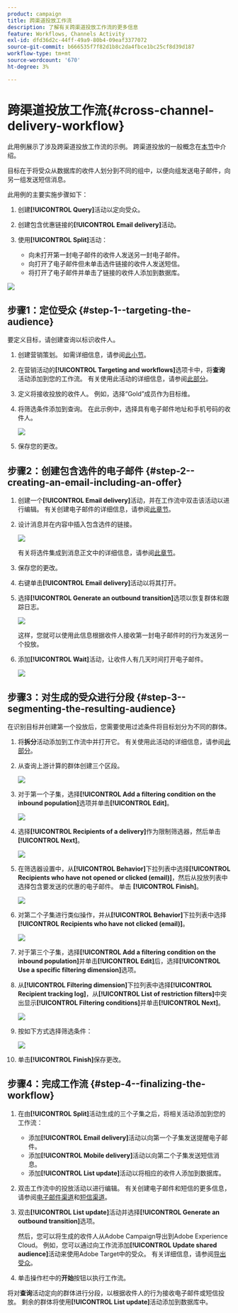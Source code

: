 ```yaml
---
product: campaign
title: 跨渠道投放工作流
description: 了解有关跨渠道投放工作流的更多信息
feature: Workflows, Channels Activity
exl-id: dfd36d2c-44ff-49a9-80b4-09eaf3377072
source-git-commit: b666535f7f82d1b8c2da4fbce1bc25cf8d39d187
workflow-type: tm+mt
source-wordcount: '670'
ht-degree: 3%

---
```


# 跨渠道投放工作流{#cross-channel-delivery-workflow}



此用例展示了涉及跨渠道投放工作流的示例。 跨渠道投放的一般概念在[本节](cross-channel-deliveries.md)中介绍。

目标在于将受众从数据库的收件人划分到不同的组中，以便向组发送电子邮件，向另一组发送短信消息。

此用例的主要实施步骤如下：

1. 创建&#x200B;**[!UICONTROL Query]**&#x200B;活动以定向受众。
1. 创建包含优惠链接的&#x200B;**[!UICONTROL Email delivery]**&#x200B;活动。
1. 使用&#x200B;**[!UICONTROL Split]**&#x200B;活动：

   * 向未打开第一封电子邮件的收件人发送另一封电子邮件。
   * 向打开了电子邮件但未单击选件链接的收件人发送短信。
   * 将打开了电子邮件并单击了链接的收件人添加到数据库。

![](assets/wkf_cross-channel_7.png)

## 步骤1：定位受众 {#step-1--targeting-the-audience}

要定义目标，请创建查询以标识收件人。

1. 创建营销策划。 如需详细信息，请参阅[此小节](../../campaign/using/setting-up-marketing-campaigns.md#creating-a-campaign)。
1. 在营销活动的&#x200B;**[!UICONTROL Targeting and workflows]**&#x200B;选项卡中，将&#x200B;**查询**&#x200B;活动添加到您的工作流。 有关使用此活动的详细信息，请参阅[此部分](query.md)。
1. 定义将接收投放的收件人。 例如，选择“Gold”成员作为目标维。
1. 将筛选条件添加到查询。 在此示例中，选择具有电子邮件地址和手机号码的收件人。

   ![](assets/wkf_cross-channel_3.png)

1. 保存您的更改。

## 步骤2：创建包含选件的电子邮件 {#step-2--creating-an-email-including-an-offer}

1. 创建一个&#x200B;**[!UICONTROL Email delivery]**&#x200B;活动，并在工作流中双击该活动以进行编辑。 有关创建电子邮件的详细信息，请参阅[此章节](../../delivery/using/about-email-channel.md)。
1. 设计消息并在内容中插入包含选件的链接。

   ![](assets/wkf_cross-channel_1.png)

   有关将选件集成到消息正文中的详细信息，请参阅[此章节](../../interaction/using/integrating-an-offer-via-the-wizard.md#delivering-with-a-call-to-the-offer-engine)。

1. 保存您的更改。
1. 右键单击&#x200B;**[!UICONTROL Email delivery]**&#x200B;活动以将其打开。
1. 选择&#x200B;**[!UICONTROL Generate an outbound transition]**&#x200B;选项以恢复群体和跟踪日志。

   ![](assets/wkf_cross-channel_2.png)

   这样，您就可以使用此信息根据收件人接收第一封电子邮件时的行为发送另一个投放。

1. 添加&#x200B;**[!UICONTROL Wait]**&#x200B;活动，让收件人有几天时间打开电子邮件。

   ![](assets/wkf_cross-channel_4.png)

## 步骤3：对生成的受众进行分段 {#step-3--segmenting-the-resulting-audience}

在识别目标并创建第一个投放后，您需要使用过滤条件将目标划分为不同的群体。

1. 将&#x200B;**拆分**&#x200B;活动添加到工作流中并打开它。 有关使用此活动的详细信息，请参阅[此部分](split.md)。
1. 从查询上游计算的群体创建三个区段。

   ![](assets/wkf_cross-channel_6.png)

1. 对于第一个子集，选择&#x200B;**[!UICONTROL Add a filtering condition on the inbound population]**&#x200B;选项并单击&#x200B;**[!UICONTROL Edit]**。

   ![](assets/wkf_cross-channel_8.png)

1. 选择&#x200B;**[!UICONTROL Recipients of a delivery]**&#x200B;作为限制筛选器，然后单击&#x200B;**[!UICONTROL Next]**。

   ![](assets/wkf_cross-channel_9.png)

1. 在筛选器设置中，从&#x200B;**[!UICONTROL Behavior]**&#x200B;下拉列表中选择&#x200B;**[!UICONTROL Recipients who have not opened or clicked (email)]**，然后从投放列表中选择包含要发送的优惠的电子邮件。 单击 **[!UICONTROL Finish]**。

   ![](assets/wkf_cross-channel_10.png)

1. 对第二个子集进行类似操作，并从&#x200B;**[!UICONTROL Behavior]**&#x200B;下拉列表中选择&#x200B;**[!UICONTROL Recipients who have not clicked (email)]**。

   ![](assets/wkf_cross-channel_11.png)

1. 对于第三个子集，选择&#x200B;**[!UICONTROL Add a filtering condition on the inbound population]**&#x200B;并单击&#x200B;**[!UICONTROL Edit]**&#x200B;后，选择&#x200B;**[!UICONTROL Use a specific filtering dimension]**&#x200B;选项。
1. 从&#x200B;**[!UICONTROL Filtering dimension]**&#x200B;下拉列表中选择&#x200B;**[!UICONTROL Recipient tracking log]**，从&#x200B;**[!UICONTROL List of restriction filters]**&#x200B;中突出显示&#x200B;**[!UICONTROL Filtering conditions]**&#x200B;并单击&#x200B;**[!UICONTROL Next]**。

   ![](assets/wkf_cross-channel_12.png)

1. 按如下方式选择筛选条件：

   ![](assets/wkf_cross-channel_13.png)

1. 单击&#x200B;**[!UICONTROL Finish]**&#x200B;保存更改。

## 步骤4：完成工作流 {#step-4--finalizing-the-workflow}

1. 在由&#x200B;**[!UICONTROL Split]**&#x200B;活动生成的三个子集之后，将相关活动添加到您的工作流：

   * 添加&#x200B;**[!UICONTROL Email delivery]**&#x200B;活动以向第一个子集发送提醒电子邮件。
   * 添加&#x200B;**[!UICONTROL Mobile delivery]**&#x200B;活动以向第二个子集发送短信消息。
   * 添加&#x200B;**[!UICONTROL List update]**&#x200B;活动以将相应的收件人添加到数据库。

1. 双击工作流中的投放活动以进行编辑。 有关创建电子邮件和短信的更多信息，请参阅[电子邮件渠道](../../delivery/using/about-email-channel.md)和[短信渠道](../../delivery/using/sms-channel.md)。
1. 双击&#x200B;**[!UICONTROL List update]**&#x200B;活动并选择&#x200B;**[!UICONTROL Generate an outbound transition]**&#x200B;选项。

   然后，您可以将生成的收件人从Adobe Campaign导出到Adobe Experience Cloud。 例如，您可以通过向工作流添加&#x200B;**[!UICONTROL Update shared audience]**&#x200B;活动来使用Adobe Target中的受众。 有关详细信息，请参阅[导出受众](../../integrations/using/importing-and-exporting-audiences.md#exporting-an-audience)。

1. 单击操作栏中的&#x200B;**开始**&#x200B;按钮以执行工作流。

将对&#x200B;**查询**&#x200B;活动定向的群体进行分段，以根据收件人的行为接收电子邮件或短信投放。 剩余的群体将使用&#x200B;**[!UICONTROL List update]**&#x200B;活动添加到数据库中。
